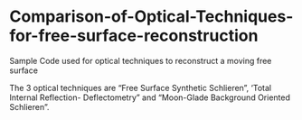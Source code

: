 # Comparison-of-Optical-Techniques-for-free-surface-reconstruction
Sample Code used for optical techniques to reconstruct a moving free surface

The 3 optical techniques are “Free Surface Synthetic Schlieren”, ‘Total Internal Reflection- Deflectometry” and “Moon-Glade Background Oriented Schlieren”. 
